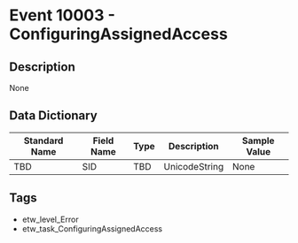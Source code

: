 # Event 10003 - ConfiguringAssignedAccess

## Description
None

## Data Dictionary
|Standard Name|Field Name|Type|Description|Sample Value|
|---|---|---|---|---|
|TBD|SID|TBD|UnicodeString|None|None|

## Tags
* etw_level_Error
* etw_task_ConfiguringAssignedAccess